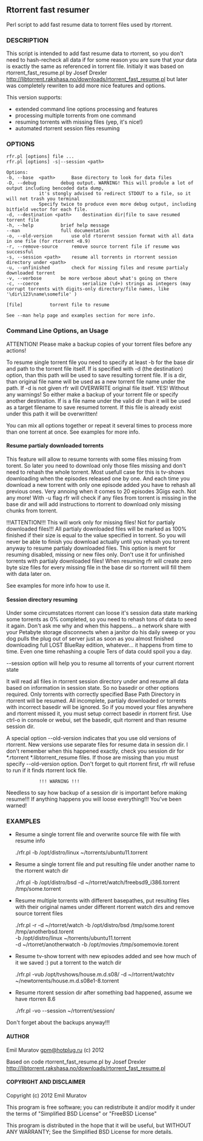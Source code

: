 ## Rtorrent fast resumer

Perl script to add fast resume data to torrent files used by rtorrent.


### DESCRIPTION

This script is intended to add fast resume data to rtorrent, so you don't need to hash-recheck all data if for some reason you are sure that
your data is exactly the same as referenced in torrent file.
Initialy it was based on rtorrent_fast_resume.pl by Josef Drexler http://libtorrent.rakshasa.no/downloads/rtorrent_fast_resume.pl
but later was completely rewriten to add more nice features and options.

This version supports:

 - extended command line options processing and features
 - processing multiple torrents from one command
 - resuming torrents with missing files (yep, it's nice!)
 - automated rtorrent session files resuming

### OPTIONS

    rfr.pl [options] file ...
    rfr.pl [options] -s|--session <path>

    Options:
    -b, --base	<path>		Base directory to look for data files
    -D, --debug			debug output. WARNING! This will produle a lot of output including bencoded data dump,
				it's stongly advised to redirect STDOUT to a file, so it will not trash you terminal
				Specify twice to produce even more debug output, including bitfield vector for each file.
    -d, --destination <path>	destination dir|file to save resumed torrent file
    -h, --help	  		brief help message
    --man        		full documentation
    -o, --old-version		use old rtorernt session format with all data in one file (for rtorrent <8.9)
    -r, --remove-source		remove source torrent file if resume was successful
    -s, --session <path>	resume all torrents in rtorrent session directory under <path>
    -u, --unfinished		check for missing files and resume partialy downloaded torrent
    -v, --verbose		be more verbose about what's going on there
    -c, --coerce                serialize (\d+) strings as integers (may corrupt torrents with digits-only directory/file names, like '\dir\123\name\somefile' )

    [file]			torrent file to resume

    See --man help page and examples section for more info.

### Command Line Options, an Usage

ATTENTION! Please make a backup copies of your torrent files before any actions!

To resume single torrent file you need to specify at least -b for the base dir and path to the torrent file itself.
If <path> is specified with -d  (the destination) option, than this path will be used to save resulting torrent file.
If <path> is a dir, than original file name will be used as a new torrent file name under the path. If -d is not
given rfr will OVERWRITE original file itself. YES! Without any warnings! So either make a backup of your torrent
file or specify another destination.
If <path> is a file name under the valid dir than it will be used as a target filename to save resumed torrent.
If this file is already exist under this path it will be overwritten!

You can mix all options together or repeat it several times to process more than one torrent at once.
See examples for more info.

#### Resume partialy downloaded torrents

This feature will allow to resume torrents with some files missing from torent. So later you need to download
only those files missing and don't need to rehash the whole torrent.
Most usefull case for this is tv-shows downloading when the episodes released one by one. And each time you
download a new torrent with only one episode added you have to rehash all previous ones. Very annoing when it
comes to 20 episodes 3Gigs each. Not any more! With -u flag rfr will check if any files from torrent is
missing in the base dir and will add instructions to rtorrent to download only missing chunks from torrent.

!!!ATTENTION!!!
This will work only for missing files! Not for partialy downloaded files!!! All partialy
downloaded files will be marked as 100% finished if their size is equal to the value specified in torrent.
So you will never be able to finish you download actually until you rehash you torrent anyway to resume
partialy downloaded files. This option is ment for resuming disabled, missing or new files only.
Don't use it for unfinished torrents with partialy downloaded files!
When resuming rfr will create zero byte size files for every missing file in the base dir so rtorrent will
fill them with data later on.

See examples for more info how to use it.

#### Session directory resuming

Under some circumstatces rtorrent can loose it's session data state marking some torrents as 0%
completed, so you need to rehash tons of data to seed it again. Don't ask me why and when this happens...
a network share with your Petabyte storage disconnects when a janitor do his daily sweep or you dog pulls
the plug out of server just as soon as you almost finished downloading full LOST BlueRay edition, whatever...
it happens from time to time. Even one time rehashing a couple Ters of data could spoil you a day.

--session <path> option will help you to resume all torrents of your current rtorrent state

It will read all files in rtorrent session directory under <path> and resume all data based on information
in session state. So no basedir or other options required. Only torrents with correctly specified 
Base Path Directory in rtorrent will be resumed. All incomplete, partialy downloaded or torrents with
incorrect basedir will be ignored. So if you moved your files anywhere and rtorrent missed it, you must
setup correct basedir in rtorrent first. Use ctrl-o in console or webui, set the basedir, quit rtorrent
and than resume session dir.

A special option --old-version indicates that you use old versions of rtorrent. New versions use separate
files for resume data in session dir. I don't remember when this happened exactly, check you session dir
for  *.rtorrent *.libtorrent_resume files. If those are missing than you must specify --old-version option.
Don't forget to quit rtorrent first, rfr will refuse to run if it finds rtorrent lock file.

			    !!! WARNING !!!

Needless to say how backup of a session dir is important before making resume!!! If anything happens you
will loose everything!!! You've been warned!


### EXAMPLES

* Resume a single torrent file and overwrite source file with file with resume info

    ./rfr.pl -b /opt/distro/linux ~/torrents/ubuntu11.torrent

* Resume a single torrent file and put resulting file under another name to the rtorrent watch dir

    ./rfr.pl -b /opt/distro/bsd -d ~/rtorret/watch/freebsd9_i386.torrent /tmp/some.torrent

* Resume multiple torrents with different basepathes, put resulting files with their original
    names under different rtorrent watch dirs and remove source torrent files

    ./rfr.pl -r -d ~/rtorret/watch -b /opt/distro/bsd /tmp/some.torent /tmp/anotherbsd.torent \
    -b /opt/distro/linux ~/torrents/ubuntu11.torrent \
    -d ~/rtorret/anotherwatch -b /opt/movies /tmp/somemovie.torent

* Resume tv-show torrent with new episodes added and see how much of it we saved :)
    put a torrent to the watch dir

    ./rfr.pl -vub /opt/tvshows/house.m.d.s08/ -d ~/rtorrent/watchtv ~/newtorrents/house.m.d.s08e1-8.torrent

* Resume rtorent session dir after something bad happened,
    assume we have rtorren 8.6

    ./rfr.pl -vo --session ~/rtorrent/session/


Don't forget about the backups anyway!!!


#### AUTHOR

Emil Muratov <gpm@hotplug.ru> (c) 2012

Based on code rtorrent_fast_resume.pl by Josef Drexler
http://libtorrent.rakshasa.no/downloads/rtorrent_fast_resume.pl

#### COPYRIGHT AND DISCLAIMER

Copyright (c) 2012 Emil Muratov

This program is free software; you can redistribute it and/or
modify it under the terms of "Simplified BSD License" or "FreeBSD License"

This program is distributed in the hope that it will be useful,
but WITHOUT ANY WARRANTY; See the Simplified BSD License for more details.


